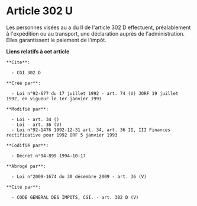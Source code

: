 # Article 302 U

Les personnes visées au a du II de l'article 302 D effectuent, préalablement à l'expédition ou au transport, une déclaration
auprès de l'administration. Elles garantissent le paiement de l'impôt.

**Liens relatifs à cet article**

	**Cite**:

	  - CGI 302 D

	**Créé par**:

	  - Loi n°92-677 du 17 juillet 1992 - art. 74 (V) JORF 19 juillet 1992, en vigueur le 1er janvier 1993

	**Modifié par**:

	  - Loi - art. 34 ()
	  - Loi - art. 36 (V)
	  - Loi n°92-1476 1992-12-31 art. 34, art. 36 II, III Finances rectificative pour 1992 ORF 5 janvier 1993

	**Codifié par**:

	  - Décret n°94-899 1994-10-17

	**Abrogé par**:

	  - Loi n°2009-1674 du 30 décembre 2009 - art. 36 (V)

	**Cité par**:

	  - CODE GENERAL DES IMPOTS, CGI. - art. 302 D (V)
